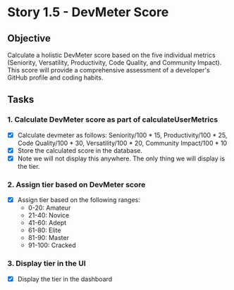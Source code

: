 # Story 1.5 - DevMeter Score

## Objective
Calculate a holistic DevMeter score based on the five individual metrics (Seniority, Versatility, Productivity, Code Quality, and Community Impact). This score will provide a comprehensive assessment of a developer's GitHub profile and coding habits.

## Tasks

### 1. Calculate DevMeter score as part of calculateUserMetrics 
- [x] Calculate devmeter as follows: Seniority/100 * 15, Productivity/100 * 25, Code Quality/100 * 30, Versatility/100 * 20, Community Impact/100 * 10
- [x] Store the calculated score in the database.
- [x] Note we will not display this anywhere. The only thing we will display is the tier. 

### 2. Assign tier based on DevMeter score
- [x] Assign tier based on the following ranges:
  - 0-20: Amateur
  - 21-40: Novice
  - 41-60: Adept
  - 61-80: Elite
  - 81-90: Master
  - 91-100: Cracked

### 3. Display tier in the UI
- [x] Display the tier in the dashboard

